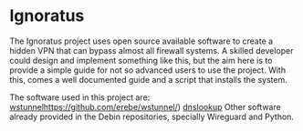 # Ignoratus
The Ignoratus project uses open source available software to create a hidden VPN that can bypass almost all firewall systems. A skilled developer could design and implement something like this, but the aim here is to provide a simple guide for not so advanced users to use the project. With this, comes a well documented guide and a script that installs the system.

The software used in this project are:
[wstunnel](https://github.com/erebe/wstunnel/)https://github.com/erebe/wstunnel/)
[dnslookup](https://github.com/ameshkov/dnslookup)
Other software already provided in the Debin repositories, specially Wireguard and Python.

